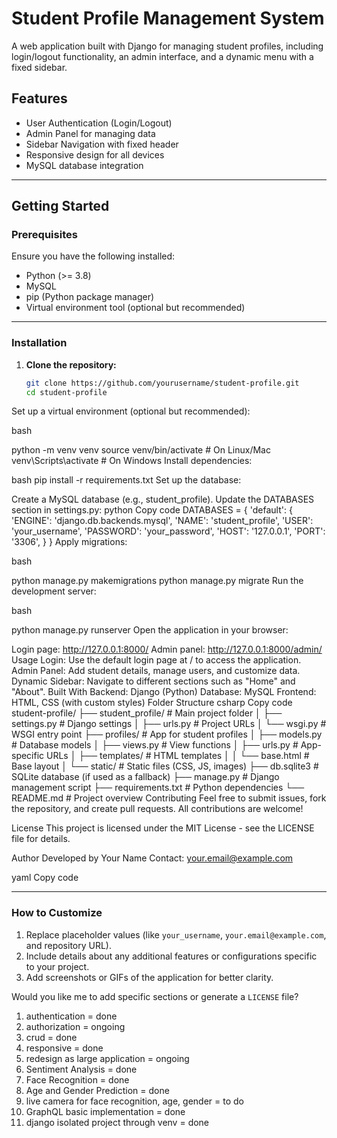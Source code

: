 # Student Profile Management System

A web application built with Django for managing student profiles, including login/logout functionality, an admin interface, and a dynamic menu with a fixed sidebar.

## Features

- User Authentication (Login/Logout)
- Admin Panel for managing data
- Sidebar Navigation with fixed header
- Responsive design for all devices
- MySQL database integration

---

## Getting Started

### Prerequisites

Ensure you have the following installed:
- Python (>= 3.8)
- MySQL
- pip (Python package manager)
- Virtual environment tool (optional but recommended)

---

### Installation

1. **Clone the repository:**
   ```bash
   git clone https://github.com/yourusername/student-profile.git
   cd student-profile
Set up a virtual environment (optional but recommended):

bash

python -m venv venv
source venv/bin/activate    # On Linux/Mac
venv\Scripts\activate       # On Windows
Install dependencies:

bash
pip install -r requirements.txt
Set up the database:

Create a MySQL database (e.g., student_profile).
Update the DATABASES section in settings.py:
python
Copy code
DATABASES = {
    'default': {
        'ENGINE': 'django.db.backends.mysql',
        'NAME': 'student_profile',
        'USER': 'your_username',
        'PASSWORD': 'your_password',
        'HOST': '127.0.0.1',
        'PORT': '3306',
    }
}
Apply migrations:

bash

python manage.py makemigrations
python manage.py migrate
Run the development server:

bash

python manage.py runserver
Open the application in your browser:

Login page: http://127.0.0.1:8000/
Admin panel: http://127.0.0.1:8000/admin/
Usage
Login: Use the default login page at / to access the application.
Admin Panel: Add student details, manage users, and customize data.
Dynamic Sidebar: Navigate to different sections such as "Home" and "About".
Built With
Backend: Django (Python)
Database: MySQL
Frontend: HTML, CSS (with custom styles)
Folder Structure
csharp
Copy code
student-profile/
├── student_profile/         # Main project folder
│   ├── settings.py          # Django settings
│   ├── urls.py              # Project URLs
│   └── wsgi.py              # WSGI entry point
├── profiles/                # App for student profiles
│   ├── models.py            # Database models
│   ├── views.py             # View functions
│   ├── urls.py              # App-specific URLs
│   ├── templates/           # HTML templates
│   │   └── base.html        # Base layout
│   └── static/              # Static files (CSS, JS, images)
├── db.sqlite3               # SQLite database (if used as a fallback)
├── manage.py                # Django management script
├── requirements.txt         # Python dependencies
└── README.md                # Project overview
Contributing
Feel free to submit issues, fork the repository, and create pull requests. All contributions are welcome!

License
This project is licensed under the MIT License - see the LICENSE file for details.

Author
Developed by Your Name
Contact: your.email@example.com

yaml
Copy code

---

### **How to Customize**

1. Replace placeholder values (like `your_username`, `your.email@example.com`, and repository URL).
2. Include details about any additional features or configurations specific to your project.
3. Add screenshots or GIFs of the application for better clarity.

Would you like me to add specific sections or generate a `LICENSE` file?

1. authentication = done
2. authorization = ongoing
3. crud  = done
4. responsive = done
5. redesign as large application = ongoing
6. Sentiment Analysis = done
7. Face Recognition = done
8. Age and Gender Prediction = done
9. live camera for face recognition, age, gender = to do
10. GraphQL basic implementation  = done 
11. django isolated project through venv = done 
